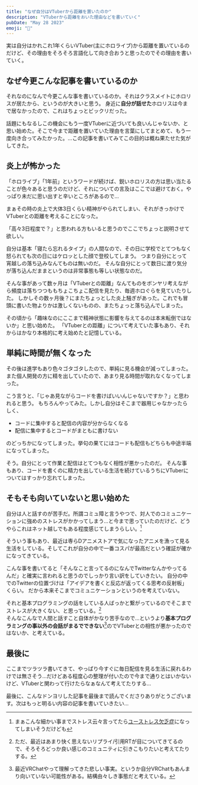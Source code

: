 ```yaml
---
title: "なぜ自分はVTuberから距離を置いたのか"
description: "VTuberから距離をおいた理由などを書いていく"
pubDate: "May 28 2023"
emoji: "🦊"
---
```


実は自分はかれこれ1年くらいVTuber(主にホロライブ)から距離を置いているのだけど、その理由をそろそろ言語化して向き合おうと思ったのでその理由を書いていく。

## なぜ今更こんな記事を書いているのか

それなのになんで今更こんな事を書いているのか。それはクラスメイトにホロリスが居たから、というのが大きいと思う。
身近に**自分が話せた**ホロリスは今まで居なかったので、これはちょっとビックリだった。

話題にもなるしこの機会にもう一度VTuberに近づいても良いんじゃないか、と思い始めた。そこで今まで距離を置いていた理由を言葉にしてまとめて、もう一度向き合ってみたかった。...この記事を書いてみてこの目的は概ね果たせた気がしてきた。

## 炎上が怖かった

「ホロライブ」「1年前」というワードが続けば、鋭いホロリスの方は思い当たることが色々あると思うのだけど、それについての言及はここでは避けておく。やっぱり未だに思い出すと辛いところがあるので...

まぁその時の炎上で大体3日くらい精神がやられてしまい、それがきっかけでVTuberとの距離を考えることになった。

「高々3日程度で？」と思われる方もいると思うのでここでちょっと説明させて欲しい。

自分は基本「寝たら忘れるタイプ」の人間なので、その日に学校でとてつもなく怒られても次の日にはケロッとした顔で登校してしまう。
つまり自分にとって宵越しの落ち込みなんてものは無いのだ。
そんな自分にとって数日に渡り気分が落ち込んだままというのは非常事態も等しい状態なのだ。

そんな事があって数ヶ月は「VTuberとの距離」なんてものをボンヤリ考えながら頻度は落ちつつももちょこちょこ配信を見たり、毎週ホロぐらを見ていたりした。
しかしその数ヶ月後？にまたちょっとした炎上騒ぎがあった。これでも冒頭に書いた物よりかは激しくないものの、またちょっと落ち込んでしまった。

その頃から「趣味なのにここまで精神状態に影響を与えてるのは本末転倒ではないか」と思い始めた。
「VTuberとの距離」について考えていた事もあり、それからはかなり本格的に考え始めたと記憶している。


## 単純に時間が無くなった

その後は進学もあり色々ゴタゴタしたので、単純に見る機会が減ってしまった。
また個人開発の方に精を出していたので、あまり見る時間が取れなくなってしまった。

こう言うと、「じゃあ見ながらコードを書けばいいんじゃないですか？」と思われると思う。
もちろんやってみた。しかし自分はそこまで器用じゃなかったらしく、

- コードに集中すると配信の内容が分からなくなる
- 配信に集中するとコードがまともに書けない

のどっちかになってしまった。挙句の果てにはコードも配信もどちらも中途半端になってしまった。

そう。自分にとって作業と配信はとてつもなく相性が悪かったのだ。
そんな事もあり、コードを書くのに精力を出している生活を続けているうちにVTuberについてはすっかり忘れてしまった。

## そもそも向いていないと思い始めた

自分は人と話すのが苦手だ。所謂コミュ障と言うやつで、対人でのコミュニケーションに強めのストレスがかかってしまう...と今まで思っていたのだけど、どうやらこれはネット越しでもある程度感じてしまうらしい。[^1]

そういう事もあり、最近は専らDアニメストアで気になったアニメを漁って見る生活をしている。そしてこれが自分の中で一番コスパが最高だという確証が確かになってきている。

こんな事を書いてると「そんなこと言ってるのになんでTwitterなんかやってるんだ」と確実に言われると思うのでしっかり言い訳をしていきたい。
自分の中でのTwitterの位置づけは「アイデアを書くと反応が返ってくる思考の反射板」くらい。
だから本来そこまでコミュニケーションというのを考えていない。

それと基本プログラミングの話をしている人ばっかと繋がっているのでそこまでストレスが大きくない、と思っている。[^2]  
そんなこんなで人間と話すこと自体がかなり苦手なので...というより**基本プログラミングの事以外の会話がまるでできない**[^3]のでVTuberとの相性が悪かったのではないか、と考えている。

## 最後に

ここまでツラツラ書いてきて、やっぱり今すぐに毎日配信を見る生活に戻れるわけでは無さそう...だけどある程度心の整理が付いたので今まで通りとはいかないけど、VTuberと関わって行けたらなぁなんて考えてたりする...

最後に、こんなドンヨリした記事を最後まで読んでくださりありがとうございます。次はもっと明るい内容の記事を書いていきたい...

[^1]: まぁこんな細かい事までストレス云々言ってたら[ユーストレス欠乏症](https://dic.pixiv.net/a/%E3%83%A6%E3%83%BC%E3%82%B9%E3%83%88%E3%83%AC%E3%82%B9%E6%AC%A0%E4%B9%8F%E7%97%87)になってしまいそうだけども
[^2]: ただ、最近はあまり快く思えないリプライ/引用RTが目についてきてるので、そろそろどっか良い感じのコミュニティに引きこもりたいと考えてたりする。
[^3]: 最近VRChatやって理解ってきた悲しい事実。というか自分VRChatもあんまり向いていない可能性がある。結構由々しき事態だと考えている。
